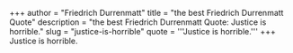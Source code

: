 +++
author = "Friedrich Durrenmatt"
title = "the best Friedrich Durrenmatt Quote"
description = "the best Friedrich Durrenmatt Quote: Justice is horrible."
slug = "justice-is-horrible"
quote = '''Justice is horrible.'''
+++
Justice is horrible.
